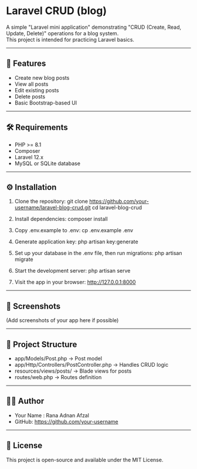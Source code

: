 # Laravel CRUD (blog)

A simple "Laravel mini application" demonstrating "CRUD (Create, Read, Update, Delete)" operations for a blog system.  
This project is intended for practicing Laravel basics.

---

## 🚀 Features
- Create new blog posts  
- View all posts  
- Edit existing posts  
- Delete posts  
- Basic Bootstrap-based UI  

---

## 🛠️ Requirements
- PHP >= 8.1  
- Composer  
- Laravel 12.x  
- MySQL or SQLite database  

---

## ⚙️ Installation

1. Clone the repository:
   git clone https://github.com/your-username/laravel-blog-crud.git
   cd laravel-blog-crud

2. Install dependencies:
   composer install

3. Copy .env.example to .env:
   cp .env.example .env

4. Generate application key:
   php artisan key:generate

5. Set up your database in the .env file, then run migrations:
   php artisan migrate

6. Start the development server:
   php artisan serve

7. Visit the app in your browser:
   http://127.0.0.1:8000

---

## 📸 Screenshots
(Add screenshots of your app here if possible)

---

## 📂 Project Structure
- app/Models/Post.php → Post model  
- app/Http/Controllers/PostController.php → Handles CRUD logic  
- resources/views/posts/ → Blade views for posts  
- routes/web.php → Routes definition  

---

## 🧑‍💻 Author
- Your Name : Rana Adnan Afzal 
- GitHub: https://github.com/your-username  

---

## 📜 License
This project is open-source and available under the MIT License.
